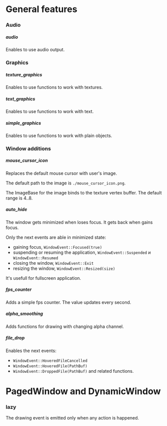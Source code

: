 # General features

### Audio

##### audio

Enables to use audio output.



### Graphics

##### texture_graphics

Enables to use functions to work with textures.

##### text_graphics

Enables to use functions to work with text.

##### simple_graphics

Enables to use functions to work with plain objects.



### Window additions

##### mouse_cursor_icon

Replaces the default mouse cursor with user's image.

The default path to the image is `./mouse_cursor_icon.png`.

The ImageBase for the image binds to the texture vertex buffer.
The default range is 4..8.

##### auto_hide

The window gets minimized when loses focus.
It gets back when gains focus.

Only the next events are able in minimized state:
 - gaining focus, `WindowEvent::Focused(true)`
 - suspending or resuming the application,
 `WindowEvent::Suspended` и `WindowEvent::Resumed`
 - closing the window, `WindowEvent::Exit`
 - resizing the window, `WindowEvent::Resized(size)`

It's usefull for fullscreen application.

##### fps_counter

Adds a simple fps counter. The value updates every second.

##### alpha_smoothing

Adds functions for drawing with changing alpha channel.

##### file_drop

Enables the next events:
 - `WindowEvent::HoveredFileCancelled`
 - `WindowEvent::HoveredFile(PathBuf)`
 - `WindowEvent::DroppedFile(PathBuf)`
and related functions.



# PagedWindow and DynamicWindow

### lazy

The drawing event is emitted only when any action is happened.